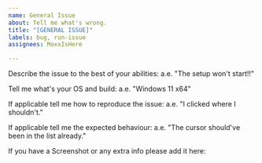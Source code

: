 ```yaml
---
name: General Issue
about: Tell me what's wrong.
title: "[GENERAL ISSUE]"
labels: bug, run-issue
assignees: MoxxIsHere

---
```


Describe the issue to the best of your abilities:
 a.e. "The setup won't start!!"

Tell me what's your OS and build:
 a.e. "Windows 11 x64"

If applicable tell me how to reproduce the issue:
 a.e. "I clicked where I shouldn't."

If applicable tell me the expected behaviour:
 a.e. "The cursor should've been in the list already."

If you have a Screenshot or any extra info please add it here:
